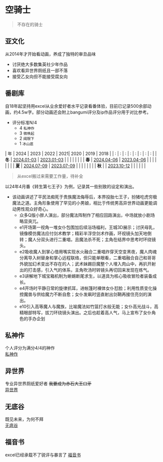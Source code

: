 # 空骑士

> 不存在的骑士

## 亚文化

从2014年才开始看动画，养成了独特的审丑品味

- 讨厌绝大多数集英社少年作品
- 喜欢看异世界厕纸且一部不落
- 接受乙女向但不能接受腐女向

## 番剧库

自18年起坚持用excel从业余爱好者水平记录看番体验，目前已记录500余部动画，约4.5w字。部分动画还会附上bangumi评分及ip作品评分用于对比参考。

- 评分标准N/4
    - 4 `私神作`
    - 3 `微唤起`
    - 2 `阈限下`
    - 1 `冰山底`

| 年 | 2024 | 2023 | 2022 | 2021| 2020 | 2019 | 2018 |
| : | : | : | : | : | : | : | : |
| **冬** | [2024.01-03](./y24q1.md) | [2023.01-03](./y23q1.md) | | | | | | |
| **春** | [2024.04-06](./y24q2.md)  | [2023.04-06](./y23q2.md) | | | | | | |
| **夏** | [2024.07-09](./y24q3.md) | [2023.07-09](./y23q3.md) | | | | | | |
| **秋** | | [2023.10-12](./y23q4.md) | | | | | |

> 从excel搬过来需要工作量，待补全

以24年4月番《转生第七王子》为例，记录其一些别致的设定和演出。

- 该动画讲述了平民法痴死于贵族魔法侮辱后，本界投胎七王子，扮猪吃虎穷极魔法之道。主角形象使用了罕见的小男娘，相比于传统男高异世界动画更能调动男性观众好奇心。
    - 众多Q版小胖人演出，部分魔法阵制作了相应回路演出，中场就放小剧场略显突兀。
    - e1开场第一视角一堆女仆包围加后续浴场福利，王城3D展示；讨厌母乳，镜像模仿魔法应付剑术教学；精彩半浮空剑术作画，环视镜头加天地倒转；魔人分双头进行二重唱，且魔法杀不死；主角在结界中思考时环绕镜头。
    - e2吸收魔人到掌心借用嘴实现水火融合二重唱炸穿天空变黑夜，魔人肉魂分离导入树替身和掌心远程联络，但只能单眼看，二重唱融合自己和哥哥外貌加幻术变出不存在的人；武术妹踢巨魔整个人埋入肉山中，再扒开射出的打击感，引入气的体系，主角吹汤时转镜头再切回来发现在练气。
    - e3讲解地下城宝箱机制为蜥蜴断尾求生，以道具为核心吸收冒险者装备成长。
    - e4开场时平静日常的旋律抓耳，进帐篷时裸体女仆怼脸；利用性质变化操控魔兽与供给魔力不断自愈；女仆发飙时竖直射出剑鞘再接住亮剑的演出。
    - e10引入高等魔人与魔族，比喻魔法如竹篮打水般无能；女仆高光战斗，高精眼部特写，拔刀环绕镜头演出。之后也趁着高人气，马上宣布了女仆角色的手办企划

## 私神作

个人评分为满分4/4的神作  
[私神作](./01reco.md)

## 异世界

专业异世界厕纸爱好者 ~~我要成为赤石大王口牙~~  
[异世界](./02shit.md)

## 无底谷

既见未来，为何不拜  
[无底谷](./03good.md)

## 福音书

excel已经承载不了锐评与暴言了
[福音书](./04note.md)
